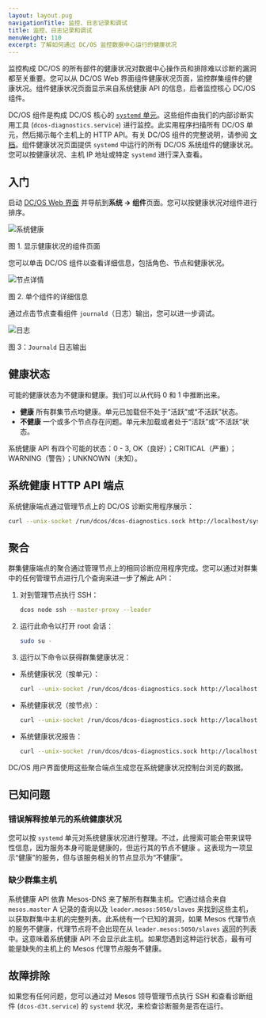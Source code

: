 ```yaml
---
layout: layout.pug
navigationTitle: 监控、日志记录和调试
title: 监控、日志记录和调试
menuWeight: 110
excerpt: 了解如何通过 DC/OS 监控数据中心运行的健康状况
---
```



监控构成 DC/OS 的所有部件的健康状况对数据中心操作员和排除难以诊断的漏洞都至关重要。您可以从 DC/OS Web 界面组件健康状况页面，监控群集组件的健康状况。组件健康状况页面显示来自系统健康 API 的信息，后者监控核心 DC/OS 组件。

DC/OS 组件是构成 DC/OS 核心的 [`systemd` 单元](https://www.freedesktop.org/wiki/Software/systemd/)。这些组件由我们的内部诊断实用工具 (`dcos-diagnostics.service`) 进行监控。此实用程序扫描所有 DC/OS 单元，然后揭示每个主机上的 HTTP API。有关 DC/OS 组件的完整说明，请参阅 [文档](/cn/1.12/overview/architecture/components/)。组件健康状况页面提供 `systemd` 中运行的所有 DC/OS 系统组件的健康状况。您可以按健康状况、主机 IP 地址或特定 `systemd` 进行深入查看。

## 入门

启动 [DC/OS Web 界面](/cn/1.12/gui/) 并导航到**系统 -> 组件**页面。您可以按健康状况对组件进行排序。

![系统健康](/1.12/img/GUI-Components-List_View-1_12.png)

图 1. 显示健康状况的组件页面

您可以单击 DC/OS 组件以查看详细信息，包括角色、节点和健康状况。

![节点详情](/1.12/img/GUI-Components-Compenent_Detail_View-1_12.png)

图 2. 单个组件的详细信息

通过点击节点查看组件 `journald`（日志）输出，您可以进一步调试。

![日志](/1.12/img/GUI-Components-Individual_Node_Detail_View-1_12.png)

图 3：`Journald` 日志输出

## 健康状态

可能的健康状态为不健康和健康。我们可以从代码 0 和 1 中推断出来。

* **健康** 所有群集节点均健康。单元已加载但不处于“活跃”或“不活跃”状态。
* **不健康** 一个或多个节点存在问题。单元未加载或者处于“活跃”或“不活跃”状态。

系统健康 API 有四个可能的状态：0 - 3, OK（良好）；CRITICAL（严重）； WARNING（警告）；UNKNOWN（未知）。

## 系统健康 HTTP API 端点

系统健康端点通过管理节点上的 DC/OS 诊断实用程序展示：

```bash
curl --unix-socket /run/dcos/dcos-diagnostics.sock http://localhost/system/health/v1
```

## 聚合

群集健康端点的聚合通过管理节点上的相同诊断应用程序完成。您可以通过对群集中的任何管理节点进行几个查询来进一步了解此 API：

1. 对到管理节点执行 SSH：

    ```bash
    dcos node ssh --master-proxy --leader
    ```
1. 运行此命令以打开 root 会话：

    ```bash
    sudo su -
    ```
1. 运行以下命令以获得群集健康状况：

  - 系统健康状况（按单元）：

       ```bash
       curl --unix-socket /run/dcos/dcos-diagnostics.sock http://localhost/system/health/v1/units
       ```
  - 系统健康状况（按节点）：

       ```bash
       curl --unix-socket /run/dcos/dcos-diagnostics.sock http://localhost/system/health/v1/nodes
       ```
  - 系统健康状况报告：

       ```bash
       curl --unix-socket /run/dcos/dcos-diagnostics.sock http://localhost/system/health/v1/report
       ```

DC/OS 用户界面使用这些聚合端点生成您在系统健康状况控制台浏览的数据。

## 已知问题

### 错误解释按单元的系统健康状况

您可以按 `systemd` 单元对系统健康状况进行整理。不过，此搜索可能会带来误导性信息，因为服务本身可能是健康的，但运行其的节点不健康 。这表现为一项显示“健康”的服务，但与该服务相关的节点显示为“不健康”。

### 缺少群集主机

系统健康 API 依靠 Mesos-DNS 来了解所有群集主机。它通过结合来自 `mesos.master` A 记录的查询以及 `leader.mesos:5050/slaves` 来找到这些主机，以获取群集中主机的完整列表。此系统有一个已知的漏洞，如果 Mesos 代理节点的服务不健康，代理节点将不会出现在从 `leader.mesos:5050/slaves` 返回的列表中。这意味着系统健康 API 不会显示此主机。如果您遇到这种运行状态，最有可能是缺失的主机上的 Mesos 代理节点服务不健康。

## 故障排除

如果您有任何问题，您可以通过对 Mesos 领导管理节点执行 SSH 和查看诊断组件 (`dcos-d3t.service`) 的 `systemd` 状况，来检查诊断服务是否在运行。

 [4]: https://www.freedesktop.org/wiki/Software/systemd/
 [5]: http://erlang.org/doc/man/epmd.html
 [6]: /cn/1.12/security/
 [7]: /cn/1.12/networking/load-balancing-vips/
 [8]: /cn/1.12/overview/concepts/#private-agent-node
 [9]: /cn/1.12/overview/concepts/#public-agent-node
 [10]: http://mesos.apache.org/documentation/latest/persistent-volume/
